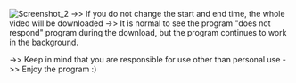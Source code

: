 ![Screenshot_2](https://github.com/user-attachments/assets/7add6a9f-f947-4de8-9bea-9d98e8604332)
->> If you do not change the start and end time, the whole video will be downloaded
->> It is normal to see the program "does not respond" program during the download, but the program continues to work in the background.

->> Keep in mind that you are responsible for use other than personal use
->> Enjoy the program :)
